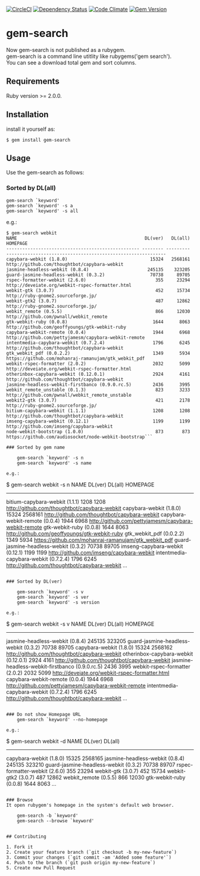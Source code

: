 [![CircleCI](https://img.shields.io/circleci/project/rochefort/gem-search.svg?style=flat)](https://circleci.com/gh/rochefort/gem-search)
[![Dependency Status](http://img.shields.io/gemnasium/rochefort/gem-search.svg?style=flat)](https://gemnasium.com/rochefort/gem-search)
[![Code Climate](http://img.shields.io/codeclimate/github/rochefort/gem-search.svg?style=flat)](https://codeclimate.com/github/rochefort/gem-search)
[![Gem Version](http://img.shields.io/gem/v/gem-search.svg?style=flat)](http://badge.fury.io/rb/gem-search)

# gem-search

Now gem-search is not published as a rubygem.  
gem-search is a command line utitlity like rubygems('gem search').  
You can see a download total gem and sort columns.

## Requirements

Ruby version >= 2.0.0.

## Installation

install it yourself as:

    $ gem install gem-search

## Usage

Use the gem-search as follows:


### Sorted by DL(all)

	gem-search `keyword'
	gem-search `keyword' -s a
	gem-search `keyword' -s all

e.g.:

```
$ gem-search webkit
NAME                                                DL(ver)   DL(all) HOMEPAGE
-------------------------------------------------- -------- --------- ------------------------------------------------------------
capybara-webkit (1.8.0)                               15324   2568161 http://github.com/thoughtbot/capybara-webkit
jasmine-headless-webkit (0.8.4)                      245135    323205
guard-jasmine-headless-webkit (0.3.2)                 70738     89705
rspec-formatter-webkit (2.6.0)                          355     23294 http://deveiate.org/webkit-rspec-formatter.html
webkit-gtk (3.0.7)                                      452     15734 http://ruby-gnome2.sourceforge.jp/
webkit-gtk2 (3.0.7)                                     487     12862 http://ruby-gnome2.sourceforge.jp/
webkit_remote (0.5.5)                                   866     12030 http://github.com/pwnall/webkit_remote
gtk-webkit-ruby (0.0.8)                                1644      8063 http://github.com/geoffyoungs/gtk-webkit-ruby
capybara-webkit-remote (0.0.4)                         1944      6968 http://github.com/pettyjamesm/capybara-webkit-remote
intentmedia-capybara-webkit (0.7.2.4)                  1796      6245 http://github.com/thoughtbot/capybara-webkit
gtk_webkit_pdf (0.0.2.2)                               1349      5934 https://github.com/mohanraj-ramanujam/gtk_webkit_pdf
webkit-rspec-formatter (2.0.2)                         2032      5099 http://deveiate.org/webkit-rspec-formatter.html
otherinbox-capybara-webkit (0.12.0.1)                  2924      4161 http://github.com/thoughtbot/capybara-webkit
jasmine-headless-webkit-firstbanco (0.9.0.rc.5)        2436      3995
webkit_remote_unstable (0.1.3)                          823      3233 http://github.com/pwnall/webkit_remote_unstable
webkit2-gtk (3.0.7)                                     421      2178 http://ruby-gnome2.sourceforge.jp/
bitium-capybara-webkit (1.1.1)                         1208      1208 http://github.com/thoughtbot/capybara-webkit
imseng-capybara-webkit (0.12.1)                        1199      1199 http://github.com/imseng/capybara-webkit
node-webkit-bootstrap (1.0.0)                           873       873 https://github.com/audiosocket/node-webkit-bootstrap```

### Sorted by gem name

	gem-search `keyword' -s n
	gem-search `keyword' -s name

e.g.:

```
$ gem-search webkit -s n
NAME                                                DL(ver)   DL(all) HOMEPAGE
-------------------------------------------------- -------- --------- ------------------------------------------------------------
bitium-capybara-webkit (1.1.1)                         1208      1208 http://github.com/thoughtbot/capybara-webkit
capybara-webkit (1.8.0)                               15324   2568161 http://github.com/thoughtbot/capybara-webkit
capybara-webkit-remote (0.0.4)                         1944      6968 http://github.com/pettyjamesm/capybara-webkit-remote
gtk-webkit-ruby (0.0.8)                                1644      8063 http://github.com/geoffyoungs/gtk-webkit-ruby
gtk_webkit_pdf (0.0.2.2)                               1349      5934 https://github.com/mohanraj-ramanujam/gtk_webkit_pdf
guard-jasmine-headless-webkit (0.3.2)                 70738     89705
imseng-capybara-webkit (0.12.1)                        1199      1199 http://github.com/imseng/capybara-webkit
intentmedia-capybara-webkit (0.7.2.4)                  1796      6245 http://github.com/thoughtbot/capybara-webkit
...
```

### Sorted by DL(ver)

	gem-search `keyword' -s v
	gem-search `keyword' -s ver
	gem-search `keyword' -s version

e.g.:

```
$ gem-search webkit -s v
NAME                                                DL(ver)   DL(all) HOMEPAGE
-------------------------------------------------- -------- --------- ------------------------------------------------------------
jasmine-headless-webkit (0.8.4)                      245135    323205
guard-jasmine-headless-webkit (0.3.2)                 70738     89705
capybara-webkit (1.8.0)                               15324   2568162 http://github.com/thoughtbot/capybara-webkit
otherinbox-capybara-webkit (0.12.0.1)                  2924      4161 http://github.com/thoughtbot/capybara-webkit
jasmine-headless-webkit-firstbanco (0.9.0.rc.5)        2436      3995
webkit-rspec-formatter (2.0.2)                         2032      5099 http://deveiate.org/webkit-rspec-formatter.html
capybara-webkit-remote (0.0.4)                         1944      6968 http://github.com/pettyjamesm/capybara-webkit-remote
intentmedia-capybara-webkit (0.7.2.4)                  1796      6245 http://github.com/thoughtbot/capybara-webkit
...
```

### Do not show Homepage URL
	gem-search `keyword' --no-homepage

e.g.:
```
$ gem-search webkit -d
NAME                                                DL(ver)   DL(all)
-------------------------------------------------- -------- ---------
capybara-webkit (1.8.0)                               15325   2568165
jasmine-headless-webkit (0.8.4)                      245135    323210
guard-jasmine-headless-webkit (0.3.2)                 70738     89707
rspec-formatter-webkit (2.6.0)                          355     23294
webkit-gtk (3.0.7)                                      452     15734
webkit-gtk2 (3.0.7)                                     487     12862
webkit_remote (0.5.5)                                   866     12030
gtk-webkit-ruby (0.0.8)                                1644      8063
...
```

### Browse
It open rubygem's homepage in the system's default web browser.

    gem-search -b `keyword'
    gem-search --browse `keyword'


## Contributing

1. Fork it
2. Create your feature branch (`git checkout -b my-new-feature`)
3. Commit your changes (`git commit -am 'Added some feature'`)
4. Push to the branch (`git push origin my-new-feature`)
5. Create new Pull Request
